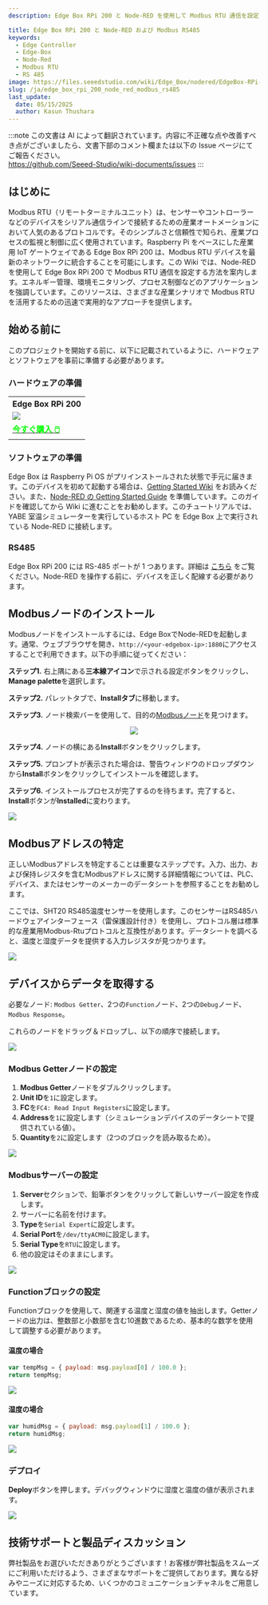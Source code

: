 ```yaml
---
description: Edge Box RPi 200 と Node-RED を使用して Modbus RTU 通信を設定および構成する方法を学びます。このガイドでは、Modbus ノードのインストール、Modbus getter とサーバーの構成、温度と湿度データを抽出するための関数ブロックの使用について説明します。手順に従って、Modbus RTU デバイスを産業用 IoT 設定にシームレスに統合してください。効率的なプロセスの監視と制御を簡単に実現できます。

title: Edge Box RPi 200 と Node-RED および Modbus RS485
keywords:
  - Edge Controller
  - Edge-Box
  - Node-Red
  - Modbus RTU
  - RS 485
image: https://files.seeedstudio.com/wiki/Edge_Box/nodered/EdgeBox-RPi-200-font.jpg
slug: /ja/edge_box_rpi_200_node_red_modbus_rs485
last_update:
  date: 05/15/2025
  author: Kasun Thushara
---
```

:::note
この文書は AI によって翻訳されています。内容に不正確な点や改善すべき点がございましたら、文書下部のコメント欄または以下の Issue ページにてご報告ください。  
https://github.com/Seeed-Studio/wiki-documents/issues
:::

## はじめに

Modbus RTU（リモートターミナルユニット）は、センサーやコントローラーなどのデバイスをシリアル通信ラインで接続するための産業オートメーションにおいて人気のあるプロトコルです。そのシンプルさと信頼性で知られ、産業プロセスの監視と制御に広く使用されています。Raspberry Pi をベースにした産業用 IoT ゲートウェイである Edge Box RPi 200 は、Modbus RTU デバイスを最新のネットワークに統合することを可能にします。この Wiki では、Node-RED を使用して Edge Box RPi 200 で Modbus RTU 通信を設定する方法を案内します。エネルギー管理、環境モニタリング、プロセス制御などのアプリケーションを強調しています。このリソースは、さまざまな産業シナリオで Modbus RTU を活用するための迅速で実用的なアプローチを提供します。

## 始める前に

このプロジェクトを開始する前に、以下に記載されているように、ハードウェアとソフトウェアを事前に準備する必要があります。

### ハードウェアの準備

<div class="table-center">
	<table class="table-nobg">
    <tr class="table-trnobg">
      <th class="table-trnobg">Edge Box RPi 200</th>
		</tr>
    <tr class="table-trnobg"></tr>
		<tr class="table-trnobg">
			<td class="table-trnobg"><div style={{textAlign:'center'}}><img src="https://media-cdn.seeedstudio.com/media/catalog/product/cache/bb49d3ec4ee05b6f018e93f896b8a25d/1/-/1-102991599_edgebox-rpi-200-first.jpg" style={{width:300, height:'auto'}}/></div></td>
		</tr>
    <tr class="table-trnobg"></tr>
		<tr class="table-trnobg">
			<td class="table-trnobg"><div class="get_one_now_container" style={{textAlign: 'center'}}><a class="get_one_now_item" href="https://www.seeedstudio.com/EdgeBox-RPi-200-CM4104016-p-5486.html">
              <strong><span><font color={'FFFFFF'} size={"4"}> 今すぐ購入 🖱️</font></span></strong>
          </a></div></td>
        </tr>
    </table>
    </div>

### ソフトウェアの準備

Edge Box は Raspberry Pi OS がプリインストールされた状態で手元に届きます。このデバイスを初めて起動する場合は、[Getting Started Wiki](https://wiki.seeedstudio.com/Edge_Box_introduction/) をお読みください。また、[Node-RED の Getting Started Guide](https://wiki.seeedstudio.com/Edge-Box-Getting-Started-with-Node-Red/) を準備しています。このガイドを確認してから Wiki に進むことをお勧めします。このチュートリアルでは、YABE 室温シミュレーターを実行しているホスト PC を Edge Box 上で実行されている Node-RED に接続します。

### RS485
Edge Box RPi 200 には RS-485 ポートが 1 つあります。詳細は [こちら](https://wiki.seeedstudio.com/Edge_Box_introduction/#serial-ports--rs232-and-rs485) をご覧ください。Node-RED を操作する前に、デバイスを正しく配線する必要があります。

## Modbusノードのインストール

Modbusノードをインストールするには、Edge BoxでNode-REDを起動します。通常、ウェブブラウザを開き、`http://<your-edgebox-ip>:1880`にアクセスすることで利用できます。以下の手順に従ってください：

**ステップ1.** 右上隅にある**三本線アイコン**で示される設定ボタンをクリックし、**Manage palette**を選択します。

**ステップ2.** パレットタブで、**Installタブ**に移動します。

**ステップ3.** ノード検索バーを使用して、目的の[Modbusノード](https://flows.nodered.org/node/node-red-contrib-modbus)を見つけます。

<center><img width={600} src="https://files.seeedstudio.com/wiki/Edge_Box/nodered/pallet.PNG" /></center>

**ステップ4.** ノードの横にある**Install**ボタンをクリックします。

**ステップ5.** プロンプトが表示された場合は、警告ウィンドウのドロップダウンから**Install**ボタンをクリックしてインストールを確認します。

**ステップ6.** インストールプロセスが完了するのを待ちます。完了すると、**Install**ボタンが**Installed**に変わります。

<div style={{textAlign:'center'}}><img src="https://files.seeedstudio.com/wiki/Edge_Box/nodered/nodered-edgebox1.gif" style={{width:800, height:'auto'}}/></div>

## Modbusアドレスの特定

正しいModbusアドレスを特定することは重要なステップです。入力、出力、および保持レジスタを含むModbusアドレスに関する詳細情報については、PLC、デバイス、またはセンサーのメーカーのデータシートを参照することをお勧めします。

ここでは、SHT20 RS485温度センサーを使用します。このセンサーはRS485ハードウェアインターフェース（雷保護設計付き）を使用し、プロトコル層は標準的な産業用Modbus-Rtuプロトコルと互換性があります。データシートを調べると、温度と湿度データを提供する入力レジスタが見つかります。

<div style={{textAlign:'center'}}><img src="https://files.seeedstudio.com/wiki/Edge_Box/nodered/datasheet.PNG" style={{width:600, 
height:'auto'}}/></div>

## デバイスからデータを取得する

必要なノード: `Modbus Getter`、2つの`Function`ノード、2つの`Debug`ノード、`Modbus Response`。

これらのノードをドラッグ＆ドロップし、以下の順序で接続します。

<div style={{textAlign:'center'}}><img src="https://files.seeedstudio.com/wiki/Edge_Box/nodered/flow-rtu.PNG" style={{width:600, 
height:'auto'}}/></div>

### Modbus Getterノードの設定

1. **Modbus Getter**ノードをダブルクリックします。
2. **Unit ID**を`1`に設定します。
3. **FC**を`FC4: Read Input Registers`に設定します。
4. **Address**を`1`に設定します（シミュレーションデバイスのデータシートで提供されている値）。
5. **Quantity**を`2`に設定します（2つのブロックを読み取るため）。

<div style={{textAlign:'center'}}><img src="https://files.seeedstudio.com/wiki/Edge_Box/nodered/modbus_getter.PNG" style={{width:600, 
height:'auto'}}/></div>

### Modbusサーバーの設定

1. **Server**セクションで、鉛筆ボタンをクリックして新しいサーバー設定を作成します。
2. サーバーに名前を付けます。
3. **Type**を`Serial Expert`に設定します。
4. **Serial Port**を`/dev/ttyACM0`に設定します。
5. **Serial Type**を`RTU`に設定します。
6. 他の設定はそのままにします。

<div style={{textAlign:'center'}}><img src="https://files.seeedstudio.com/wiki/Edge_Box/nodered/modbus_server_rtu.PNG" style={{width:600, 
height:'auto'}}/></div>

### Functionブロックの設定

Functionブロックを使用して、関連する温度と湿度の値を抽出します。Getterノードの出力は、整数部と小数部を含む10進数であるため、基本的な数学を使用して調整する必要があります。

#### 温度の場合
```javascript
var tempMsg = { payload: msg.payload[0] / 100.0 };
return tempMsg;
```
<div style={{textAlign:'center'}}><img src="https://files.seeedstudio.com/wiki/Edge_Box/nodered/temp_javascript.PNG" style={{width:600, 
height:'auto'}}/></div>

#### 湿度の場合
```javascript
var humidMsg = { payload: msg.payload[1] / 100.0 };
return humidMsg;
```
<div style={{textAlign:'center'}}><img src="https://files.seeedstudio.com/wiki/Edge_Box/nodered/hum_javascript.PNG" style={{width:600, 
height:'auto'}}/></div>

### デプロイ

**Deploy**ボタンを押します。デバッグウィンドウに湿度と温度の値が表示されます。

<div style={{textAlign:'center'}}><img src="https://files.seeedstudio.com/wiki/Edge_Box/nodered/rtu2.gif" style={{width:800, 
height:'auto'}}/></div>

## 技術サポートと製品ディスカッション

弊社製品をお選びいただきありがとうございます！お客様が弊社製品をスムーズにご利用いただけるよう、さまざまなサポートをご提供しております。異なる好みやニーズに対応するため、いくつかのコミュニケーションチャネルをご用意しています。

<div class="button_tech_support_container">
<a href="https://forum.seeedstudio.com/" class="button_forum"></a> 
<a href="https://www.seeedstudio.com/contacts" class="button_email"></a>
</div>

<div class="button_tech_support_container">
<a href="https://discord.gg/eWkprNDMU7" class="button_discord"></a> 
<a href="https://github.com/Seeed-Studio/wiki-documents/discussions/69" class="button_discussion"></a>
</div>